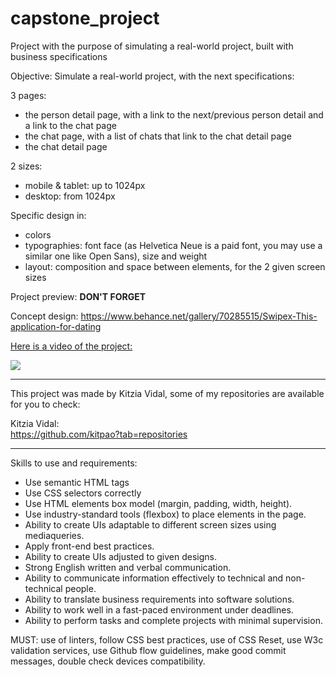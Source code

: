 # capstone_project

Project with the purpose of simulating a real-world project, built with business specifications

Objective: Simulate a real-world project, with the next specifications:

3 pages:
- the person detail page, with a link to the next/previous person detail and a link to the chat page
- the chat page, with a list of chats that link to the chat detail page
- the chat detail page

2 sizes:
- mobile & tablet: up to 1024px
- desktop: from 1024px

Specific design in:
- colors
- typographies: font face (as Helvetica Neue is a paid font, you may use a similar one like Open Sans), size and weight
- layout: composition and space between elements, for the 2 given screen sizes

Project preview: **DON'T FORGET**

Concept design: https://www.behance.net/gallery/70285515/Swipex-This-application-for-dating

<a href="https://www.loom.com/share/744c96c433814e87b7cf7e69a1f3d7e4"> <p>Here is a video of the project:</p> <img style="max-width:300px;" src="https://cdn.loom.com/sessions/thumbnails/744c96c433814e87b7cf7e69a1f3d7e4-with-play.gif"> </a>

___________________________

This project was made by Kitzia Vidal, some of my repositories are available for you to check:  


Kitzia Vidal:  
https://github.com/kitpao?tab=repositories 

___________________________
Skills to use and requirements: 
* Use semantic HTML tags
* Use CSS selectors correctly
* Use HTML elements box model (margin, padding, width, height).
* Use industry-standard tools (flexbox) to place elements in the page.
* Ability to create UIs adaptable to different screen sizes using mediaqueries.
* Apply front-end best practices.
* Ability to create UIs adjusted to given designs.
* Strong English written and verbal communication.
* Ability to communicate information effectively to technical and non-technical people.
* Ability to translate business requirements into software solutions.
* Ability to work well in a fast-paced environment under deadlines.
* Ability to perform tasks and complete projects with minimal supervision.

MUST: use of linters, follow CSS best practices, use of CSS Reset, use W3c validation services, use Github flow guidelines, make good commit messages, double check devices compatibility.
